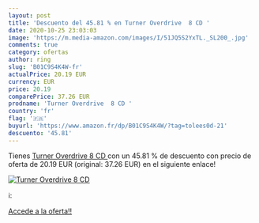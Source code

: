 ```yaml
---
layout: post
title: 'Descuento del 45.81 % en Turner Overdrive  8 CD '
date: 2020-10-25 23:03:03
image: 'https://m.media-amazon.com/images/I/51JQ5S2YxTL._SL200_.jpg'
comments: true
category: ofertas
author: ring
slug: 'B01C9S4K4W-fr'
actualPrice: 20.19 EUR
currency: EUR
price: 20.19
comparePrice: 37.26 EUR
prodname: 'Turner Overdrive  8 CD '
country: 'fr'
flag: '🇫🇷'
buyurl: 'https://www.amazon.fr/dp/B01C9S4K4W/?tag=tolees0d-21'
descuento: '45.81'
---
```


Tienes [Turner Overdrive  8 CD ](https://www.amazon.fr/dp/B01C9S4K4W/?tag=tolees0d-21) con un 45.81 % de descuento con precio de oferta de 20.19 EUR (original: 37.26 EUR) en el siguiente enlace!

[![Turner Overdrive  8 CD ](https://m.media-amazon.com/images/I/51JQ5S2YxTL._SL200_.jpg)](https://www.amazon.fr/dp/B01C9S4K4W/?tag=tolees0d-21)

ℹ️:


[Accede a la oferta!!](https://www.amazon.fr/dp/B01C9S4K4W/?tag=tolees0d-21)
